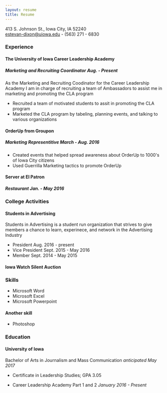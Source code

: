 ```yaml
---
layout: resume
title: Resume
---
```

413 S. Johnson St., Iowa City, IA 52240  
[estevan-dixon@uiowa.edu](mailto:estevan-dixon@uiowa.edu) - (563) 271 - 6830

### Experience

#### The University of Iowa Career Leadership Academy

##### Marketing and Recruiting Coordinator *Aug. - Present*

As the Marketing and Recruiting Coodinator for the Career Leadership Academy I am in charge of recruiting a team of Ambassadors to assist me in marketing and promoting the CLA program    

* Recruited a team of motivated students to assit in promoting the CLA program
* Marketed the CLA program by tabeling, planning events, and talking to various organizations

#### OrderUp from Groupon 

##### Marketing Representitive *March - Aug. 2016* 

* Created events that helped spread awareness about OrderUp to 1000's of Iowa City citizens 
* Used Guerrilla Marketing tactics to promote OrderUp



#### Server at El Patron

##### Restaurant *Jan. - May 2016*
 


### College Activities

#### Students in Advertising
Students in Advertising is a student run organization that strives to give members a chance to learn, experinece, and network in the Advertising Industry

* President Aug. 2016 - present
* Vice President Sept. 2015 - May 2016
* Member  Sept. 2014 - May 2015


#### Iowa Watch Silent Auction


### Skills
* Microsoft Word
* Microsoft Excel
* Microsoft Powerpoint

#### Another skill
* Photoshop

### Education

#### University of Iowa
Bachelor of Arts in Journalism and Mass Communication *anticipated May 2017* 

* Certificate in Leadership Studies; GPA 3.05

* Career Leadership Academy Part 1 and 2 *January 2016 - Present*
